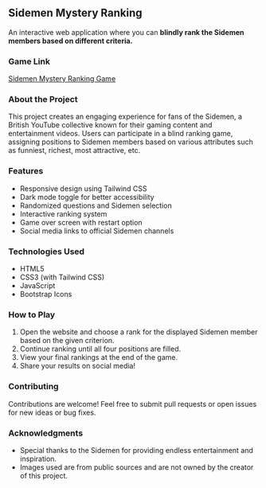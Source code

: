 ## Sidemen Mystery Ranking
An interactive web application where you can <b> blindly rank the Sidemen members based on different criteria.</b>

### Game Link
[Sidemen Mystery Ranking Game](https://saikaushik003.github.io/Sidemen-Mystery-Ranking-Game/)


### About the Project

This project creates an engaging experience for fans of the Sidemen, a British YouTube collective known for their gaming content and entertainment videos. Users can participate in a blind ranking game, assigning positions to Sidemen members based on various attributes such as funniest, richest, most attractive, etc.

### Features

- Responsive design using Tailwind CSS
- Dark mode toggle for better accessibility
- Randomized questions and Sidemen selection
- Interactive ranking system
- Game over screen with restart option
- Social media links to official Sidemen channels

### Technologies Used

- HTML5
- CSS3 (with Tailwind CSS)
- JavaScript
- Bootstrap Icons

### How to Play

1. Open the website and choose a rank for the displayed Sidemen member based on the given criterion.
2. Continue ranking until all four positions are filled.
3. View your final rankings at the end of the game.
4. Share your results on social media!

### Contributing

Contributions are welcome! Feel free to submit pull requests or open issues for new ideas or bug fixes.

### Acknowledgments

- Special thanks to the Sidemen for providing endless entertainment and inspiration.
- Images used are from public sources and are not owned by the creator of this project.
